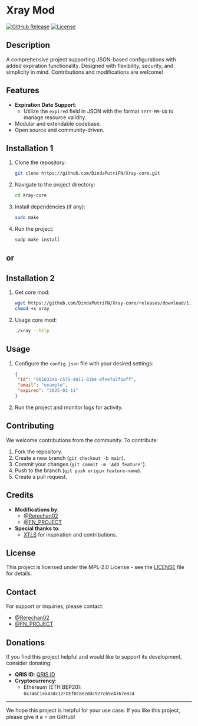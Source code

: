 # Xray Mod

[![GitHub Release](https://img.shields.io/github/v/release/DindaPutriFN/Xray-core.svg)](https://github.com/DindaPutriFN/Xray-core/releases)
[![License](https://img.shields.io/github/license/DindaPutriFN/XRAy-core.svg)](LICENSE)

## Description
A comprehensive project supporting JSON-based configurations with added expiration functionality. Designed with flexibility, security, and simplicity in mind. Contributions and modifications are welcome!

## Features
- **Expiration Date Support**:
  - Utilize the `expired` field in JSON with the format `YYYY-MM-DD` to manage resource validity.
- Modular and extendable codebase.
- Open source and community-driven.

## Installation 1

1. Clone the repository:
   ```bash
   git clone https://github.com/DindaPutriFN/Xray-core.git
   ```

2. Navigate to the project directory:
   ```bash
   cd Xray-core
   ```

3. Install dependencies (if any):
   ```bash
   sudo make
   ```

4. Run the project:
   ```bash
   sudp make install
   ```
## or

## Installation 2

1. Get core mod:
   ```bash
   wget https://github.com/DindaPutriFN/Xray-core/releases/download/1.1.0/xray
   chmod +x xray
   ```

2. Usage core mod:
   ```bash
   ./xray --help
   ```

## Usage

1. Configure the `config.json` file with your desired settings:
   ```json
   {
    "id": "96163240-c575-4811-81b4-8fee7a7f1aff",
    "email": "example",
    "expired": "2025-01-11"
   }
   ```

2. Run the project and monitor logs for activity.

## Contributing

We welcome contributions from the community. To contribute:

1. Fork the repository.
2. Create a new branch (`git checkout -b main`).
3. Commit your changes (`git commit -m 'Add feature'`).
4. Push to the branch (`git push origin feature-name`).
5. Create a pull request.

## Credits

- **Modifications by**:
  - [@Rerechan02](https://t.me/Rerechan02)
  - [@FN_PROJECT](https://t.me/fn_project)
- **Special thanks to**:
  - [XTLS](https://xtls.github.io) for inspiration and contributions.

## License

This project is licensed under the MPL-2.0 License - see the [LICENSE](LICENSE) file for details.

## Contact

For support or inquiries, please contact:
- [@Rerechan02](https://t.me/Rerechan02)
- [@FN_PROJECT](https://t.me/fn_project)

## Donations

If you find this project helpful and would like to support its development, consider donating:

- **QRIS ID**: [QRIS ID]([https://t.me/fn_project/245])
- **Cryptocurrency**:
  - Ethereum (ETH BEP20): `0x746C1ea43dc12FDEf0C8e2ddc927cb5eA767eB24`

---

We hope this project is helpful for your use case. If you like this project, please give it a ⭐ on GitHub!
